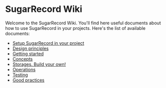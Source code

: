 SugarRecord Wiki
===================

Welcome to the SugarRecord Wiki. You'll find here useful documents about how to use SugarRecord in your projects. Here's the list of available documents:

- [Setup SugarRecord in your project](setup.md)
- [Design principles](principles.md)
- [Getting started](started.md)
- [Concepts](concepts.md)
- [Storages. Build your own!](storages.md)
- [Operations](operations.md)
- [Testing](testing.md)
- [Good practices](practices.md)
